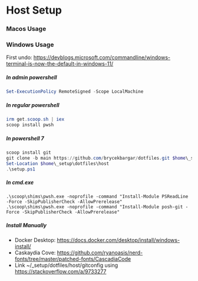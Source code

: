 # Host Setup

### Macos Usage

### Windows Usage

First undo: https://devblogs.microsoft.com/commandline/windows-terminal-is-now-the-default-in-windows-11/

##### In admin powershell

```powershell
Set-ExecutionPolicy RemoteSigned -Scope LocalMachine
```

##### In regular powershell

```powershell
irm get.scoop.sh | iex
scoop install pwsh
```

##### In powershell 7

```powershell
scoop install git
git clone -b main https://github.com/brycekbargar/dotfiles.git $home\_setup\dotfiles
Set-Location $home\_setup\dotfiles\host
.\setup.ps1
```

##### In cmd.exe

```batch
.\scoop\shims\pwsh.exe -noprofile -command "Install-Module PSReadLine -Force -SkipPublisherCheck -AllowPrerelease"
.\scoop\shims\pwsh.exe -noprofile -command "Install-Module posh-git -Force -SkipPublisherCheck -AllowPrerelease"
```

##### Install Manually
  - Docker Desktop: https://docs.docker.com/desktop/install/windows-install/
  - Caskaydia Cove: https://github.com/ryanoasis/nerd-fonts/tree/master/patched-fonts/CascadiaCode
  - Link ~/_setup/dotfiles/host/gitconfig using https://stackoverflow.com/a/9733277
